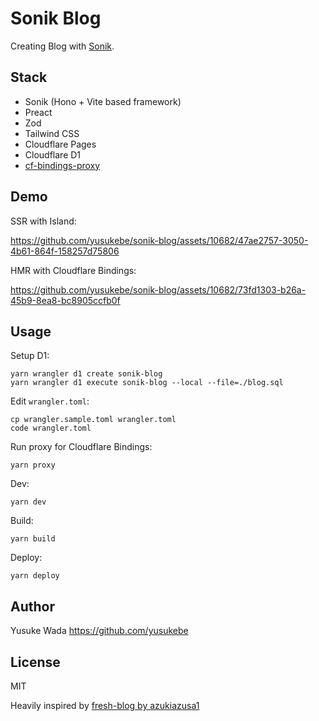 # Sonik Blog

Creating Blog with [Sonik](https://github.com/yusukebe/sonik).

## Stack

* Sonik (Hono + Vite based framework)
* Preact
* Zod
* Tailwind CSS
* Cloudflare Pages
* Cloudflare D1
* [cf-bindings-proxy](https://github.com/james-elicx/cf-bindings-proxy)

## Demo

SSR with Island:

https://github.com/yusukebe/sonik-blog/assets/10682/47ae2757-3050-4b61-864f-158257d75806

HMR with Cloudflare Bindings:

https://github.com/yusukebe/sonik-blog/assets/10682/73fd1303-b26a-45b9-8ea8-bc8905ccfb0f


## Usage

Setup D1:

```
yarn wrangler d1 create sonik-blog
yarn wrangler d1 execute sonik-blog --local --file=./blog.sql
```

Edit `wrangler.toml`:

```
cp wrangler.sample.toml wrangler.toml
code wrangler.toml
```

Run proxy for Cloudflare Bindings:

```
yarn proxy
```

Dev:

```
yarn dev
```

Build:

```
yarn build
```

Deploy:

```
yarn deploy
```

## Author

Yusuke Wada <https://github.com/yusukebe>

## License

MIT

Heavily inspired by [fresh-blog by azukiazusa1](https://github.com/azukiazusa1/fresh-blog)

